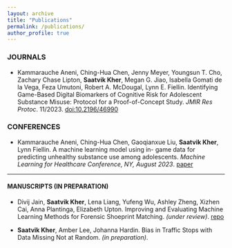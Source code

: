 ```yaml
---
layout: archive
title: "Publications"
permalink: /publications/
author_profile: true
---
```


### JOURNALS
* Kammarauche Aneni, Ching-Hua Chen, Jenny Meyer, Youngsun T. Cho, Zachary Chase Lipton, __Saatvik Kher__, Megan G.
Jiao, Isabella Gomati de la Vega, Feza Umutoni, Robert A. McDougal, Lynn E. Fiellin. Identifying Game-Based Digital Biomarkers of Cognitive Risk for Adolescent Substance Misuse: Protocol for a Proof-of-Concept Study. _JMIR Res Protoc_. 11/2023. [doi:10.2196/46990](https://doi.org/10.2196/46990)

### CONFERENCES
* Kammarauche Aneni, Ching-Hua Chen, Gaoqianxue Liu, __Saatvik Kher__, Lynn Fiellin. A machine learning model using in-
game data for predicting unhealthy substance use among adolescents. _Machine Learning for Healthcare Conference, NY, August 2023_. [paper](https://static1.squarespace.com/static/59d5ac1780bd5ef9c396eda6/t/64d25f095282f44c84bf142b/1691508489444/ID159_Clinical_2023.pdf)

---

#### MANUSCRIPTS (IN PREPARATION)
* Divij Jain, __Saatvik Kher__, Lena Liang, Yufeng Wu, Ashley Zheng, Xizhen Cai, Anna Plantinga, Elizabeth
Upton. Improving and Evaluating Machine Learning Methods for Forensic Shoeprint Matching. _(under review)_. [repo](https://github.com/saatvikkher/SoleMate)

* __Saatvik Kher__, Amber Lee, Johanna Hardin. Bias in Traffic Stops with Data Missing Not at Random. _(in preparation)_.
